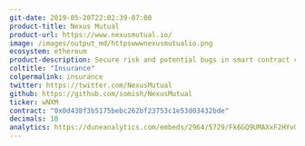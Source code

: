 ```yaml
---
git-date: 2019-05-20T22:02:39-07:00
product-title: Nexus Mutual
product-url: https://www.nexusmutual.io/
image: /images/output_md/httpswwwnexusmutualio.png
ecosystem: ethereum
product-description: Secure risk and potential bugs in smart contract code. Be covered for events like The DAO hack or Parity multi-sig wallet issues. [Interview with Hugh Karp, founder of Nexus Mutual](/nexus-mutual).
coltitle: "Insurance"
colpermalink: insurance
twitter: https://twitter.com/NexusMutual
github: https://github.com/somish/NexusMutual
ticker: wNXM
contract: "0x0d438f3b5175bebc262bf23753c1e53d03432bde"
decimals: 18
analytics: https://duneanalytics.com/embeds/2964/5729/Fk6GQ9UMAXxF2HYvQ98tvFCybCdsVFXPIk5GpPC8
---
```

